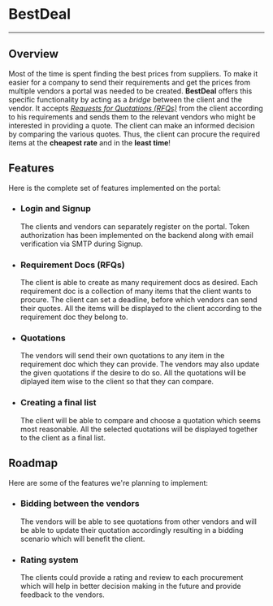 # BestDeal
---
## Overview
Most of the time is spent finding the best prices from suppliers. To make it easier for a
company to send their requirements and get the prices from multiple vendors a portal was
needed to be created. **BestDeal** offers this specific functionality by acting as a _bridge_ between the client and the vendor. It accepts [_Requests for Quotations (RFQs)_](https://www.g2.com/articles/rfq) from the client according to his requirements and sends them to the relevant vendors who might be interested in providing a quote. The client can make an informed decision by comparing the various quotes. Thus, the client can procure the required items at the **cheapest rate** and in the **least time**!

## Features
Here is the complete set of features implemented on the portal:

- ### Login and Signup 
    The clients and vendors can separately register on the portal. Token authorization has been implemented on the backend along with email verification via SMTP during Signup.
 
- ### Requirement Docs (RFQs)
    The client is able to create as many requirement docs as desired. Each requirement doc is a collection of many items that the client wants to procure. The client can set a deadline, before which vendors can send their quotes. All the items will be displayed to the client according to the requirement doc they belong to.
    
- ### Quotations
    The vendors will send their own quotations to any item in the requirement doc which they can provide. The vendors may also update the given quotations if the desire to do so. All the quotations will be diplayed item wise to the client so that they can compare.
    
- ### Creating a final list
    The client will be able to compare and choose a quotation which seems most reasonable. All the selected quotations will be displayed together to the client as a final list.
    

## Roadmap
Here are some of the features we're planning to implement:

- ### Bidding between the vendors
    The vendors will be able to see quotations from other vendors and will be able to update their quotation accordingly resulting in a bidding scenario which will benefit the client.
    
- ### Rating system
    The clients could provide a rating and review to each procurement which will help in better decision making in the future and provide feedback to the vendors.
    
